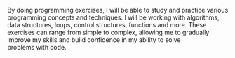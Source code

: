 By doing programming exercises, I will be able to study and practice various programming concepts and techniques. I will be working with algorithms, data structures, loops, control structures, functions and more. These exercises can range from simple to complex, allowing me to gradually improve my skills and build confidence in my ability to solve problems with code.
